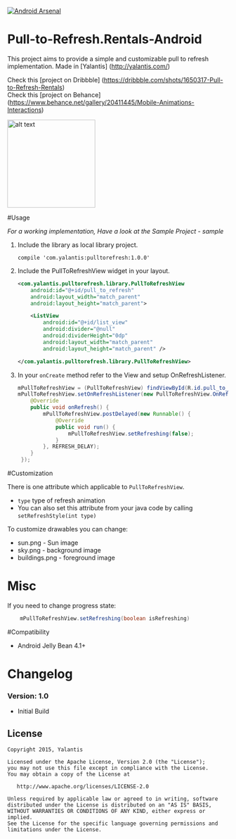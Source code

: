 [![Android Arsenal](https://img.shields.io/badge/Android%20Arsenal-Pull--to--Refresh.Rentals--Android-brightgreen.svg?style=flat)](https://android-arsenal.com/details/1/1386)

# Pull-to-Refresh.Rentals-Android

This project aims to provide a simple and customizable pull to refresh implementation. Made in [Yalantis] (http://yalantis.com/)

Check this [project on Dribbble] (https://dribbble.com/shots/1650317-Pull-to-Refresh-Rentals)  
Check this [project on Behance] (https://www.behance.net/gallery/20411445/Mobile-Animations-Interactions)  

<img src="https://d13yacurqjgara.cloudfront.net/users/125056/screenshots/1650317/realestate-pull_1-2-3.gif" alt="alt text" style="width:200;height:200">

#Usage

*For a working implementation, Have a look at the Sample Project - sample*

1. Include the library as local library project.

    ``` compile 'com.yalantis:pulltorefresh:1.0.0' ```

2. Include the PullToRefreshView widget in your layout.

	```xml
    <com.yalantis.pulltorefresh.library.PullToRefreshView
        android:id="@+id/pull_to_refresh"
        android:layout_width="match_parent"
        android:layout_height="match_parent">

        <ListView
            android:id="@+id/list_view"
            android:divider="@null"
            android:dividerHeight="0dp"
            android:layout_width="match_parent"
            android:layout_height="match_parent" />

    </com.yalantis.pulltorefresh.library.PullToRefreshView>
    ```

3. In your `onCreate` method refer to the View and setup OnRefreshListener.
	```java
    mPullToRefreshView = (PullToRefreshView) findViewById(R.id.pull_to_refresh);
    mPullToRefreshView.setOnRefreshListener(new PullToRefreshView.OnRefreshListener() {
        @Override
        public void onRefresh() {
            mPullToRefreshView.postDelayed(new Runnable() {
                @Override
                public void run() {
                    mPullToRefreshView.setRefreshing(false);
                }
            }, REFRESH_DELAY);
        }
     });
     ```

#Customization

There is one attribute which applicable to `PullToRefreshView`.

   * `type` type of refresh animation
   * You can also set this attribute from your java code by calling `setRefreshStyle(int type)`

To customize drawables you can change:
   * sun.png - Sun image
   * sky.png - background image
   * buildings.png - foreground image

# Misc
If you need to change progress state:
```java
	mPullToRefreshView.setRefreshing(boolean isRefreshing)
```
#Compatibility
  
  * Android Jelly Bean 4.1+
  
# Changelog

### Version: 1.0

  * Initial Build
  
## License

    Copyright 2015, Yalantis

    Licensed under the Apache License, Version 2.0 (the "License");
    you may not use this file except in compliance with the License.
    You may obtain a copy of the License at

       http://www.apache.org/licenses/LICENSE-2.0

    Unless required by applicable law or agreed to in writing, software
    distributed under the License is distributed on an "AS IS" BASIS,
    WITHOUT WARRANTIES OR CONDITIONS OF ANY KIND, either express or implied.
    See the License for the specific language governing permissions and
    limitations under the License.
